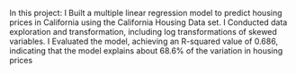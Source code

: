 In this project:
I Built a multiple linear regression model to predict housing prices in California using the California Housing Data set.
I Conducted data exploration and transformation, including log transformations of skewed variables.
I Evaluated the model, achieving an R-squared value of 0.686, indicating that the model explains about 68.6% of the variation in housing prices
